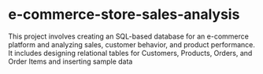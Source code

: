 # e-commerce-store-sales-analysis
This project involves creating an SQL-based database for an e-commerce platform and analyzing sales, customer behavior, and product performance. It includes designing relational tables for Customers, Products, Orders, and Order Items and inserting sample data
